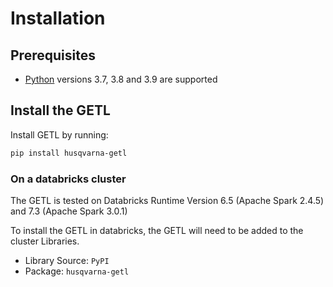 # Installation

## Prerequisites

- [Python](https://www.python.org/downloads/) versions 3.7, 3.8 and 3.9 are supported

## Install the GETL

Install GETL by running:

```sh
pip install husqvarna-getl
```

### On a databricks cluster

The GETL is tested on Databricks Runtime Version 6.5 (Apache Spark 2.4.5) and 7.3 (Apache Spark 3.0.1)

To install the GETL in databricks, the GETL will need to be added to the cluster Libraries.

- Library Source: `PyPI`
- Package: `husqvarna-getl`
